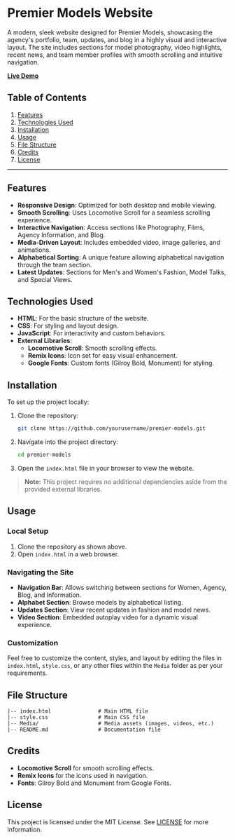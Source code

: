 # Premier Models Website

A modern, sleek website designed for Premier Models, showcasing the agency's portfolio, team, updates, and blog in a highly visual and interactive layout. The site includes sections for model photography, video highlights, recent news, and team member profiles with smooth scrolling and intuitive navigation.

[**Live Demo**](https://uvic19.github.io/Premier/)


## Table of Contents
1. [Features](#features)
2. [Technologies Used](#technologies-used)
3. [Installation](#installation)
4. [Usage](#usage)
5. [File Structure](#file-structure)
6. [Credits](#credits)
7. [License](#license)

---

## Features

- **Responsive Design**: Optimized for both desktop and mobile viewing.
- **Smooth Scrolling**: Uses Locomotive Scroll for a seamless scrolling experience.
- **Interactive Navigation**: Access sections like Photography, Films, Agency Information, and Blog.
- **Media-Driven Layout**: Includes embedded video, image galleries, and animations.
- **Alphabetical Sorting**: A unique feature allowing alphabetical navigation through the team section.
- **Latest Updates**: Sections for Men's and Women's Fashion, Model Talks, and Special Views.

## Technologies Used

- **HTML**: For the basic structure of the website.
- **CSS**: For styling and layout design.
- **JavaScript**: For interactivity and custom behaviors.
- **External Libraries**:
  - **Locomotive Scroll**: Smooth scrolling effects.
  - **Remix Icons**: Icon set for easy visual enhancement.
  - **Google Fonts**: Custom fonts (Gilroy Bold, Monument) for styling.

## Installation

To set up the project locally:

1. Clone the repository:
   ```bash
   git clone https://github.com/yourusername/premier-models.git
   ```
2. Navigate into the project directory:
   ```bash
   cd premier-models
   ```
3. Open the `index.html` file in your browser to view the website.

> **Note:** This project requires no additional dependencies aside from the provided external libraries.

## Usage

### Local Setup

1. Clone the repository as shown above.
2. Open `index.html` in a web browser.

### Navigating the Site

- **Navigation Bar**: Allows switching between sections for Women, Agency, Blog, and Information.
- **Alphabet Section**: Browse models by alphabetical listing.
- **Updates Section**: View recent updates in fashion and model news.
- **Video Section**: Embedded autoplay video for a dynamic visual experience.
  
### Customization

Feel free to customize the content, styles, and layout by editing the files in `index.html`, `style.css`, or any other files within the `Media` folder as per your requirements.

## File Structure

```
|-- index.html               # Main HTML file
|-- style.css                # Main CSS file
|-- Media/                   # Media assets (images, videos, etc.)
|-- README.md                # Documentation file
```

## Credits

- **Locomotive Scroll** for smooth scrolling effects.
- **Remix Icons** for the icons used in navigation.
- **Fonts**: Gilroy Bold and Monument from Google Fonts.

## License

This project is licensed under the MIT License. See [LICENSE](LICENSE) for more information.
